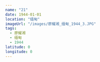 ```yaml
---
name: "21"
date: 1944-01-01
location: "缅甸"
imageUrl: "/images/廖耀湘_缅甸_1944_3.JPG"
tags:
  - 廖耀湘
  - 缅甸
  - 1944
latitude: 0
longitude: 0
---
```

